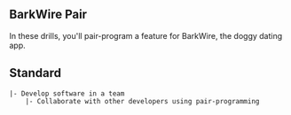 ## BarkWire Pair

In these drills, you'll pair-program a feature for BarkWire, the doggy dating app.

## Standard

```
|- Develop software in a team
    |- Collaborate with other developers using pair-programming
```
